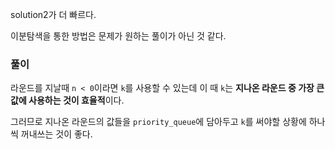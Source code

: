 solution2가 더 빠르다.

이분탐색을 통한 방법은 문제가 원하는 풀이가 아닌 것 같다.

### 풀이

라운드를 지날때 `n < 0`이라면 `k`를 사용할 수 있는데 이 때 `k`는 **지나온 라운드 중 가장 큰 값에 사용하는 것이 효율적**이다.

그러므로 지나온 라운드의 값들을 `priority_queue`에 담아두고 `k`를 써야할 상황에 하나씩 꺼내쓰는 것이 좋다.
